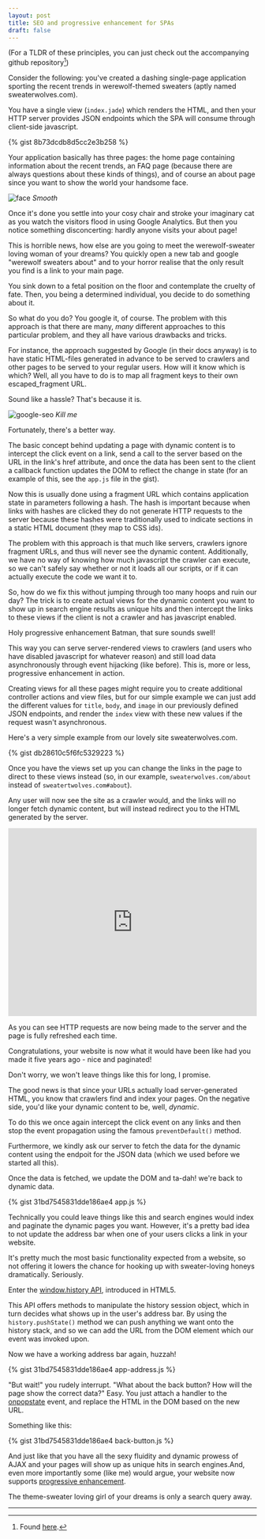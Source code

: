 ```yaml
---
layout: post
title: SEO and progressive enhancement for SPAs
draft: false 
---
```


(For a TLDR of these principles, you can just check out the accompanying github repository[^1])

Consider the following: you've created a dashing single-page application sporting the recent trends in werewolf-themed sweaters (aptly named sweaterwolves.com).

You have a single view (`index.jade`) which renders the HTML, and then your HTTP server provides JSON endpoints which the SPA will consume through client-side javascript.

{% gist 8b73dcdb8d5cc2e3b258 %}

Your application basically has three pages: the home page containing information about the recent trends, an FAQ page (because there are always questions about these kinds of things), and of course an about page since you want to show the world your handsome face. 

![face](/public/images/posts/face.png)
*Smooth*

Once it's done you settle into your cosy chair and stroke your imaginary cat as you watch the visitors flood in using Google Analytics. But then you notice something disconcerting: hardly anyone visits your about page! 

This is horrible news, how else are you going to meet the werewolf-sweater loving woman of your dreams? You quickly open a new tab and google "werewolf sweaters about" and to your horror realise that the only result you find is a link to your main page.

You sink down to a fetal position on the floor and contemplate the cruelty of fate. Then, you being a determined individual, you decide to do something about it. 

So what do you do? You google it, of course. The problem with this approach is that there are many, *many* different approaches to this particular problem, and they all have various drawbacks and tricks. 

For instance, the approach suggested by Google (in their docs anyway) is to have static HTML-files generated in advance to be served to crawlers and other pages to be served to your regular users. How will it know which is which? Well, all you have to do is to map all fragment keys to their own escaped_fragment URL. 

Sound like a hassle? That's because it is. 

![google-seo](/public/images/posts/google-seo.png)
*Kill me*

Fortunately, there's a better way.

The basic concept behind updating a page with dynamic content is to intercept the click event on a link, send a call to the server based on the URL in the link's href attribute, and once the data has been sent to the client a callback function updates the DOM to reflect the change in state (for an example of this, see the `app.js` file in the gist).

Now this is usually done using a fragment URL which contains application state in parameters following a hash. The hash is important because when links with hashes are clicked they do not generate HTTP requests to the server because these hashes were traditionally used to indicate sections in a static HTML document (they map to CSS ids). 

The problem with this approach is that much like servers, crawlers ignore fragment URLs, and thus will never see the dynamic content. Additionally, we have no way of knowing how much javascript the crawler can execute, so we can't safely say whether or not it loads all our scripts, or if it can actually execute the code we want it to.

So, how do we fix this without jumping through too many hoops and ruin our day? The trick is to create actual views for the dynamic content you want to show up in search engine results as unique hits and then intercept the links to these views if the client is not a crawler and has javascript enabled. 

Holy progressive enhancement Batman, that sure sounds swell!

This way you can serve server-rendered views to crawlers (and users who have disabled javascript for whatever reason) and still load data asynchronously through event hijacking (like before). This is, more or less, progressive enhancement in action.

Creating views for all these pages might require you to create additional controller actions and view files, but for our simple example we can just add the different values for `title`, `body`, and `image` in our previously defined JSON endpoints, and render the `index` view with these new values if the request wasn't asynchronous.

Here's a very simple example from our lovely site sweaterwolves.com.

{% gist db28610c5f6fc5329223 %}

Once you have the views set up you can change the links in the page to direct to these views instead (so, in our example, `sweaterwolves.com/about` instead of `sweatertwolves.com#about`). 

Any user will now see the site as a crawler would, and the links will no longer fetch dynamic content, but will instead redirect you to the HTML generated by the server. 

<iframe src="https://player.vimeo.com/video/141150453" width="100%" height="380" frameborder="0" webkitallowfullscreen mozallowfullscreen allowfullscreen></iframe>

As you can see HTTP requests are now being made to the server and the page is fully refreshed each time.

Congratulations, your website is now what it would have been like had you made it five years ago - nice and paginated! 

Don't worry, we won't leave things like this for long, I promise.

The good news is that since your URLs actually load server-generated HTML, you know that crawlers find and index your pages. On the negative side, you'd like your dynamic content to be, well, *dynamic*. 

To do this we once again intercept the click event on any links and then stop the event propagation using the famous `preventDefault()` method. 

Furthermore, we kindly ask our server to fetch the data for the dynamic content using the endpoit for the JSON data (which we used before we started all this). 

Once the data is fetched, we update the DOM and ta-dah! we're back to dynamic data.

{% gist 31bd7545831dde186ae4 app.js %}

Technically you could leave things like this and search engines would index and paginate the dynamic pages you want. However, it's a pretty bad idea to not update the address bar when one of your users clicks a link in your website. 

It's pretty much the most basic functionality expected from a website, so not offering it lowers the chance for hooking up with sweater-loving honeys dramatically. Seriously.

Enter the [window.history API](https://developer.mozilla.org/en-US/docs/Web/API/History_API), introduced in HTML5. 

This API offers methods to manipulate the history session object, which in turn decides what shows up in the user's address bar. By using the `history.pushState()` method we can push anything we want onto the history stack, and so we can add the URL from the DOM element which our event was invoked upon. 

Now we have a working address bar again, huzzah!

{% gist 31bd7545831dde186ae4 app-address.js %}

"But wait!" you rudely interrupt. "What about the back button? How will the page show the correct data?" Easy. You just attach a handler to the [onpopstate](https://developer.mozilla.org/en-US/docs/Web/API/WindowEventHandlers/onpopstate) event, and replace the HTML in the DOM based on the new URL.

Something like this:

{% gist 31bd7545831dde186ae4 back-button.js %}

And just like that you have all the sexy fluidity and dynamic prowess of AJAX and your pages will show up as unique hits in search engines.And, even more importantly some (like me) would argue, your website now supports [progressive enhancement](http://alistapart.com/article/understandingprogressiveenhancement).

The theme-sweater loving girl of your dreams is only a search query away.

---
[^1]: Found [here](https://github.com/nicohvi/spa-seo).
